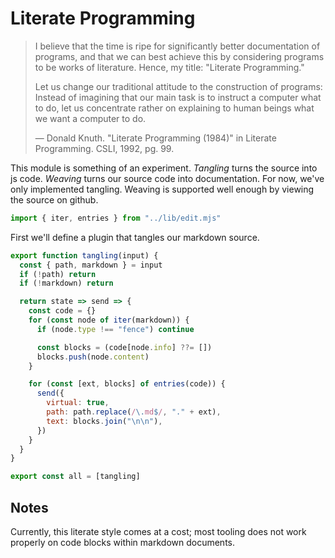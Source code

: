 # Literate Programming

> I believe that the time is ripe for significantly better documentation of
> programs, and that we can best achieve this by considering programs to be
> works of literature. Hence, my title: "Literate Programming."
>
> Let us change our traditional attitude to the construction of programs:
> Instead of imagining that our main task is to instruct a computer what to do,
> let us concentrate rather on explaining to human beings what we want a
> computer to do.
>
> — Donald Knuth. "Literate Programming (1984)" in Literate Programming. CSLI,
> 1992, pg. 99.

This module is something of an experiment. _Tangling_ turns the source into js
code. _Weaving_ turns our source code into documentation. For now, we've only
implemented tangling. Weaving is supported well enough by viewing the source on
github.

```mjs
import { iter, entries } from "../lib/edit.mjs"
```

First we'll define a plugin that tangles our markdown source.

```mjs
export function tangling(input) {
  const { path, markdown } = input
  if (!path) return
  if (!markdown) return

  return state => send => {
    const code = {}
    for (const node of iter(markdown)) {
      if (node.type !== "fence") continue

      const blocks = (code[node.info] ??= [])
      blocks.push(node.content)
    }

    for (const [ext, blocks] of entries(code)) {
      send({
        virtual: true,
        path: path.replace(/\.md$/, "." + ext),
        text: blocks.join("\n\n"),
      })
    }
  }
}

export const all = [tangling]
```

## Notes

Currently, this literate style comes at a cost; most tooling does not work
properly on code blocks within markdown documents.
